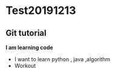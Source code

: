 # Test20191213
Git tutorial 
---
**I am learning code**
- I want to learn python , java ,algorithm
- Workout 
